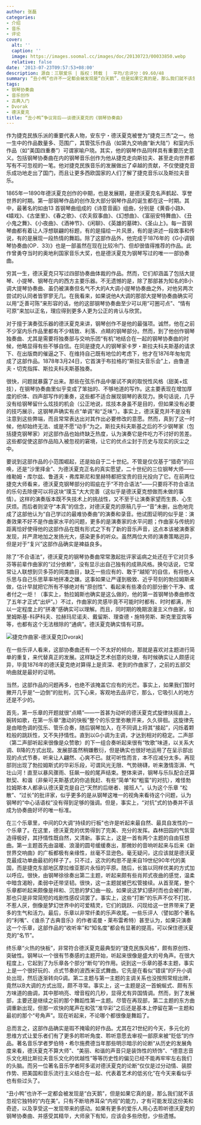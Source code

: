 ```yaml
---
author: 张磊
categories:
- 介绍
- 音乐
- 评论
cover:
  alt: ''
  caption: ''
  image: https://images.soomal.cc/images/doc/20130723/00033850.webp
  relative: false
date: '2013-07-23T09:57:53+08:00'
description: 源自：三联爱乐 | 版权：转载 |  平均/总评分：09.60/48
summary: “丑小鸭”也许不一定都会被发现是“白天鹅”，但是如果它真的是，那么我们就不该忽视它独特的“内在美”。只有不断培养耳朵“内视”的能力，才有可能发现这份美和奇迹，以及享受这一发现带来的感动。如果有更多的爱乐人用心去聆听德沃夏克的钢琴协奏曲、并感受其精华，大师泉下有知，应该会多些欣慰，少些遗憾……
tags:
- 钢琴协奏曲
- 音乐创作
- 古典入门
- Dvorak
- 德沃夏克
title: “丑小鸭”争议背后――谈德沃夏克的《钢琴协奏曲》
---
```


作为捷克民族乐派的重要代表人物，安东宁・德沃夏克被誉为“捷克三杰”之一。他一生中的作品数量多、范围广，其管弦乐作品（如第九交响曲“新大陆”）和室内乐作品（如“美国四重奏”）可谓家喻户晓。其实，他的钢琴作品同样具有重要历史意义。包括钢琴协奏曲在内的钢琴音乐创作为他从捷克走向斯拉夫、甚至走向世界都写有不可忽视的一笔。他对捷克民族音乐的发展做出了卓越的贡献，不仅使捷克音乐成功地走出了国门，而且让更多西欧国家的人们了解了捷克音乐以及斯拉夫音乐。

1865年一1890年德沃夏克创作的中期，也是发展期，是德沃夏克名声鹤起、享誉世界的时期。第一部钢琴作品的创作及大部分钢琴作品的诞生都在这一时期。其中，最著名的如由13 首钢琴曲组成的《诗意音画》组曲，分别是《黄昏小路》、《嬉戏》、《古堡里》、《春之歌》、《农夫叙事曲》、《幻想曲》、《富丽安特舞曲》、《丑小鬼之舞》、《小夜曲》、《酒神节》、《闲聊》、《英雄的墓碑》、《圣山上》。每一首钢琴曲都有着让人浮想联翩的标题，有的是描绘一片风景，有的是讲述一段故事和传说，有的是展现一段热情的舞蹈。除了这部作品外，他完成于1876年的《G小调钢琴协奏曲(OP．33)》也是一部虽然在现在比较冷门、但却很值得推荐的作品。此作曾勇夺当时的奥地利国家音乐大奖，也是德沃夏克为钢琴写过的唯一一部协奏曲。

穷其一生，德沃夏克只写过四部协奏曲体裁的作品。然而，它们却涵盖了包括大提琴、小提琴、钢琴在内的西方主要乐器。不无遗憾的是，除了那部甚为知名的B小调大提琴协奏曲、虽仍被演奏但名气不大的A大调小提琴协奏曲之外，对他另两次尝试的认同者皆寥寥无几。在我看来，如果说他A大调的那部大提琴协奏曲确实可以用“乏善可陈”来形容的话，他的这部钢琴协奏曲至少可以用“可圈可点”、“情有可原”来加以正名，理应得到更多人更为公正的肯认与欣赏。

对于擅于演奏弦乐器的德沃夏克来讲，钢琴创作不是他的最强项。诚然，他在之前不少室内乐作品里都有不少精致、利落、点睛的钢琴部分。然而，到了他创作钢琴独奏曲、尤其是需要将独奏部与交响乐团“有机”地结合在一起的钢琴协奏曲的时候，他略显得有些不够自信。在同是捷克人的钢琴家卡罗・斯拉夫科夫斯基的请求下、在出版商的催逼之下、在维持自己既有地位的考虑下，他才在1876年匆匆完成了这部作品。1878年3月24日，它首演于布拉格的“斯拉夫音乐会”上，由鲁道夫・切克指挥、斯拉夫科夫斯基独奏。

很快，问题就暴露了出来。那些在弦乐作品中屡试不爽的取悦性风格（甜美+炫技），在钢琴协奏曲里似乎变成了笨拙的、不够地道的写作。这主要表现在增加厚度的织体、四声部写作的重奏，这些都不适合展现钢琴的表现力。换句话说，几乎没有给钢琴留什么炫技的机会（公正地说，炫技本身虽不是目的，但如果没有必要的技巧展示，这钢琴声确实有点“单调”和“乏味”）。事实上，德沃夏克并不是没有注意到这些弊端，而且常常表达出对其作出必要修改的意愿。然而，真到了这一时候，他却始终无法、或是不愿“动手”为之。斯拉夫科夫斯基之后的不少钢琴家（包括捷克钢琴家）对这部作品也始终缺乏热度，认为演奏它是件吃力不讨好的苦差。这些都促使这部作品陷入被忽视的窘境，让它的优点尘封于历史与现实的灰尘之中。

要说到这部作品的小范围崛起，还是始自于二十世纪。不管是仅仅基于“猎奇”的召唤，还是“沙里择金”、为德沃夏克正名的真实愿望，二十世纪的三位钢琴大师――维勒姆・库尔兹、鲁道夫・弗库斯尼和里赫特都把宝贵的目光投向了它。在前两位捷克大师看来，德沃夏克钢琴部分的瑕疵在于“不符合语法”――只要将不符合语法的乐句去除便可以将这块“璞玉”大大完善（这似乎是德沃夏克想做而未做的事情）。这样的演奏版本既不失技术上的挑战性，又不至于让演奏家望而生畏、心生厌烦。而后者则坚守“本真”的信念，对德沃夏克的原稿几乎一“音”未删，出色地完成了这部他认为“自己学过的最难协奏曲”的演奏和录音。他试图证明的似乎是：演奏效果不好不是作曲家水平的问题，更多的是演奏家的水平问题；作曲家与传统的距离恰好使得他的这部作品在既有形式之下有了新的音乐声音，这点本该被演奏家发现，并严肃地加之发扬光大，感染更多的听众。虽然两位大师的演奏策略迥异，但是对于“复兴”这部作品确实是裨益良多。

除了“不合语法”，德沃夏克的钢琴协奏曲常常激起批评家诟病之处还在于它对贝多芬等前辈作曲家的“过分依赖”，没有显示出自己独有的成熟风格。换句话说，它常常让人联想到贝多芬的同类曲目，缺乏一些应有的、敢于“越矩”的自信，有将他人乐思与自己乐思草率地拼凑之嫌。这事如果让严谨到极致、近乎苛刻的勃拉姆斯来做，估计早就把它所有不够绝对有“原创性”、看起来有些凑合的部分删个干净、或者付之一炬！（事实上，勃拉姆斯也确实是这么做的，他的第一首钢琴协奏曲修改了五年才正式“出炉”。）不过，作曲家的灵感毕竟不可能时时都有、时时都满，所以一定程度上的“拼凑”感确实可以理解。而且，同时期的晚期浪漫主义作曲家，如里姆斯基-科萨科夫、拉赫玛尼诺夫、戴留斯、理查德・施特劳斯、斯克里亚宾等等，也都有这个无法根除的“通病”。德沃夏克确实情有可原。

![捷克作曲家-德沃夏克[Dvorak]](https://images.soomal.cc/images/doc/20130723/00033849.webp)





在一些乐评人看来，这部协奏曲还有一个不太好的倾向，那就是喜欢对主题进行简单的重复，来代替真正的发展。这样缺乏艺术创意的处理，有时候确实让人颇感诧异，毕竟1876年的德沃夏克绝对算得上是资深、老到的作曲家了，之前的五部交响曲就是最好的证明。

当然，这部作品的问题再多，也绝不该掩盖它应有的光芒。事实上，如果我们暂时撇开几乎是“一边倒”的批判，沉下心来，客观地去品评它，那么，它吸引人的地方还是不少的。

首先，第一乐章的开题就很“点睛”――一首甚为动听的德沃夏克式旋律扶摇直上，婉转如歌，在第一乐章“激动的快板”整个的乐空里弥散开来，久久徘徊。这旋律先是由暗色调的弦乐、管乐合奏，随后钢琴加入，在不同调上将其“接起”，闪烁着颗粒般的跳跃性，又不失抒情性。直到以G小调为主调，才达到相对的稳定。二声部（第二声部听起来很像是众赞歌）的下一组合奏听起来很有“牧歌”味道，以关系大调、B降的方式出现。发展部虽然稍嫌敷衍，但是确实也很好地运用了在呈示部出现的点式节奏，听来让人翩然、心爽不已。就可听性而言，本不应减分太多。再现部则出现了勃拉姆斯式的华彩乐段，可谓风光无限、气势磅礴，听来激情澎湃、气壮山河！直至以暴风骤雨、狂飙一般的尾声结束。整体来讲，钢琴与乐队配合还算默契、和谐（非柴可夫斯基式的你追我赶、有些“简单”和“粗蛮”的对抗），难怪勃拉姆斯本人都承认德沃夏克是自己“天然的后继者、接班人”。认为这个乐章 “松散”、“过长”的批评家，似乎更多的是从钢琴这唯一的视角来看待这个问题，认为钢琴的“中心话语权”没有得到足够的强调。但是，事实上，“对抗”式的协奏并不该成为协奏曲好坏的唯一标准。

在三个乐章里，中间的D大调“持续的行板"也许是听起来最自然、最具自发性的一个乐章了。在这里，德沃夏克的优势得到了完美、充分的发挥。森林田园的气氛营造得极好，其抒情性既自然，又清新。事实上，这是一首有两个主题的自由狂想曲。第一主题首先由温暖、浪漫的圆号缓缓奏出，那微妙的音响听起来与后来《新世界交响曲》的广板都极有亲缘性，丝毫不显逊色。毫无疑问，这应该就是德沃夏克最成功单曲最初的样子了。只不过，这次的构思不是来自19世纪90年代的美国，而是捷克东部地区摩拉维亚那片永恒的平原。随后，长笛以同样优美的方式加以呼应。很快，由钢琴徐徐奏出第二主题，听起来颇有些肖邦式夜曲的感觉，温柔中暗含渴盼，柔弱中还带坚韧。很快，这一主题就被巴松管接续。从首至尾，整个乐章都听起来颇像是祥和、沉思的梦幻曲一般。如果说这梦幻感时而也会被打断，那也只是非常简短的戏剧性感叹词罢了。事实上，这些“打断”的乐声不仅不打扰、不惹人厌，倒像是梦幻世界中的可爱精灵，它们的跳跃、闪现给这一世界带来了更多的生气和活力。最后，乐章以非常纤柔的乐声收尾。一些乐评人（譬如那个著名的“利嘴”、《谁杀了古典音乐》的作者诺曼・莱布雷希特）甚至认为，如果只演奏这一个乐章，这部作品的“收听率”和“知名度”都会有显著的提高，可以保住德沃夏克的“名节”。

终乐章“火热的快板”，非常符合德沃夏克最典型的“捷克民族风格”，颇有原创性、突破性。钢琴以一个很有节奏感的主题开始，听起来很像是盛大的号角声。在很大程度上，它起到了为乐章各个部分“断句”的作用。说到这一乐章的基本主题，事实上是一个很好玩的、点式节奏的波西米亚式舞曲。它先是在看似“错误”的F升小调处出现，然后逐渐转向G调。第二主题与第一主题的主调关系也没按照常规出牌，竟然以B大调的方式出现，颇不寻常。事实上，这一主题是这一首蜿蜒式、颇有东方味道的曲调，其中那响亮、增音程的几秒，显得尤有异国情调。然而，到了发展部，主要还是继续之前的那个舞蹈性第一主题。尽管在再现部，第二主题的东方曲调重新出现，但那一欢快的尾声在和弦“准华彩”之后还是基本上停留在第一主题和最初的那个“号角声”。现在听起来，不论哪个都很像是舞蹈了。

总而言之，这部作品确实是瑕不掩瑜的好作品。尤其在21世纪的今天，多元化的思维方式让爱乐者们有了更多的聆听角度、聆听意愿去审视一部原来被“贬低”的作品。著名音乐学者罗伯特・希尔施费德当年那些明示暗示的论断“从历史的发展角度来看，德沃夏克不算大师”、“美丽、和谐的声音只是装饰性的矫饰”、“德意志音乐文化相比斯拉夫音乐文化的优越性”等等历史性的偏见已经不能再牢牢左右我们的头脑。而另一位著名音乐学者阿多诺对德沃夏克的论断“仅仅是过分动情、装腔作势、把美国和音乐流行主义结合在一起、代表着艺术的低劣化”在今天来看似乎也有些过头了。

“丑小鸭”也许不一定都会被发现是“白天鹅”，但是如果它真的是，那么我们就不该忽视它独特的“内在美”。只有不断培养耳朵“内视”的能力，才有可能发现这份美和奇迹，以及享受这一发现带来的感动。如果有更多的爱乐人用心去聆听德沃夏克的钢琴协奏曲、并感受其精华，大师泉下有知，应该会多些欣慰，少些遗憾。